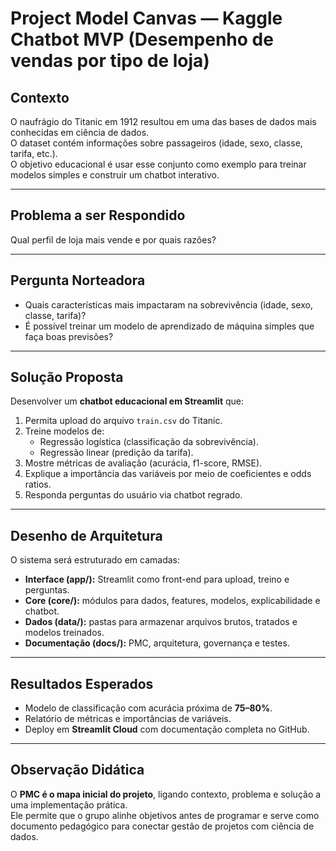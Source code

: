 # Project Model Canvas — Kaggle Chatbot MVP (Desempenho de vendas por tipo de loja)

## Contexto
O naufrágio do Titanic em 1912 resultou em uma das bases de dados mais conhecidas em ciência de dados.  
O dataset contém informações sobre passageiros (idade, sexo, classe, tarifa, etc.).  
O objetivo educacional é usar esse conjunto como exemplo para treinar modelos simples e construir um chatbot interativo.

---

## Problema a ser Respondido
Qual perfil de loja mais vende e por quais razões?

---

## Pergunta Norteadora
- Quais características mais impactaram na sobrevivência (idade, sexo, classe, tarifa)?  
- É possível treinar um modelo de aprendizado de máquina simples que faça boas previsões?  

---

## Solução Proposta
Desenvolver um **chatbot educacional em Streamlit** que:  
1. Permita upload do arquivo `train.csv` do Titanic.  
2. Treine modelos de:
   - Regressão logística (classificação da sobrevivência).  
   - Regressão linear (predição da tarifa).  
3. Mostre métricas de avaliação (acurácia, f1-score, RMSE).  
4. Explique a importância das variáveis por meio de coeficientes e odds ratios.  
5. Responda perguntas do usuário via chatbot regrado.  

---

## Desenho de Arquitetura
O sistema será estruturado em camadas:  

- **Interface (app/):** Streamlit como front-end para upload, treino e perguntas.  
- **Core (core/):** módulos para dados, features, modelos, explicabilidade e chatbot.  
- **Dados (data/):** pastas para armazenar arquivos brutos, tratados e modelos treinados.  
- **Documentação (docs/):** PMC, arquitetura, governança e testes.  

---

## Resultados Esperados
- Modelo de classificação com acurácia próxima de **75–80%**.  
- Relatório de métricas e importâncias de variáveis.  
- Deploy em **Streamlit Cloud** com documentação completa no GitHub.  

---

## Observação Didática
O **PMC é o mapa inicial do projeto**, ligando contexto, problema e solução a uma implementação prática.  
Ele permite que o grupo alinhe objetivos antes de programar e serve como documento pedagógico para conectar gestão de projetos com ciência de dados.